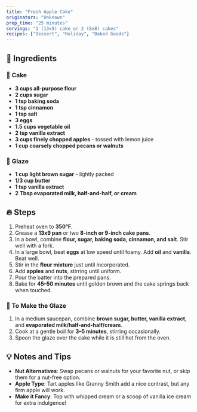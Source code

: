 ```yaml
---
title: "Fresh Apple Cake"
originators: "Unknown"
prep_time: "25 minutes"
servings: "1 (13x9) cake or 2 (8x8) cakes"
recipes: ["Dessert", "Holiday", "Baked Goods"]
---
```


## 📝 **Ingredients**

### 🍰 **Cake**
- **3 cups all-purpose flour**
- **2 cups sugar**
- **1 tsp baking soda**
- **1 tsp cinnamon**
- **1 tsp salt**
- **3 eggs**
- **1.5 cups vegetable oil**
- **2 tsp vanilla extract**
- **3 cups finely chopped apples** - tossed with lemon juice
- **1 cup coarsely chopped pecans or walnuts**

### 🍯 **Glaze**
- **1 cup light brown sugar** - lightly packed
- **1/3 cup butter**
- **1 tsp vanilla extract**
- **2 Tbsp evaporated milk, half-and-half, or cream**

## 🔥 **Steps**
1. Preheat oven to **350°F**.  
2. Grease a **13x9 pan** or two **8-inch or 9-inch cake pans**.  
3. In a bowl, combine **flour, sugar, baking soda, cinnamon, and salt**. Stir well with a fork.  
4. In a large bowl, beat **eggs** at low speed until foamy. Add **oil** and **vanilla**. Beat well.  
5. Stir in the **flour mixture** just until incorporated.  
6. Add **apples** and **nuts**, stirring until uniform.  
7. Pour the batter into the prepared pans.  
8. Bake for **45–50 minutes** until golden brown and the cake springs back when touched.  

### 🍯 **To Make the Glaze**
1. In a medium saucepan, combine **brown sugar, butter, vanilla extract**, and **evaporated milk/half-and-half/cream**.  
2. Cook at a gentle boil for **3–5 minutes**, stirring occasionally.  
3. Spoon the glaze over the cake while it is still hot from the oven.  

## 💡 **Notes and Tips**
- **Nut Alternatives**: Swap pecans or walnuts for your favorite nut, or skip them for a nut-free option.  
- **Apple Type**: Tart apples like Granny Smith add a nice contrast, but any firm apple will work.  
- **Make it Fancy**: Top with whipped cream or a scoop of vanilla ice cream for extra indulgence!  

